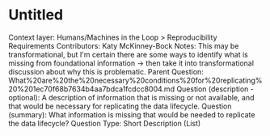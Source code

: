 # Untitled

Context layer: Humans/Machines in the Loop > Reproducibility Requirements
Contributors: Katy McKinney-Bock
Notes: This may be transformational, but I'm certain there are some ways to identify what is missing from foundational information → then take it into transformational discussion about why this is problematic. 
Parent Question: What%20are%20the%20necessary%20conditions%20for%20replicating%20%201ec70f68b7634b4aa7bdca1fcdcc8004.md
Question (description - optional): A description of information that is missing or not available, and that would be necessary for replicating the data lifecycle.
Question (summary): What information is missing that would be needed to replicate the data lifecycle? 
Question Type: Short Description (List)